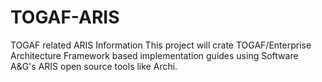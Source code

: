# TOGAF-ARIS
TOGAF related ARIS Information
This project will crate TOGAF/Enterprise Architecture Framework based implementation guides using Software A&G's ARIS 
open source tools like Archi. 
